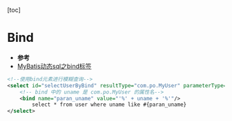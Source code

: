 [toc]

# Bind

- **参考**
- [MyBatis动态sql之bind标签](http://c.biancheng.net/view/4382.html)

``` xml
<!--使用bind元素进行模糊查询-->
<select id="selectUserByBind" resultType="com.po.MyUser" parameterType= "com.po.MyUser">
    <!-- bind 中的 uname 是 com.po.MyUser 的属性名-->
    <bind name="paran_uname" value="'%' + uname + '%'"/>
        select * from user where uname like #{paran_uname}
</select>
```

